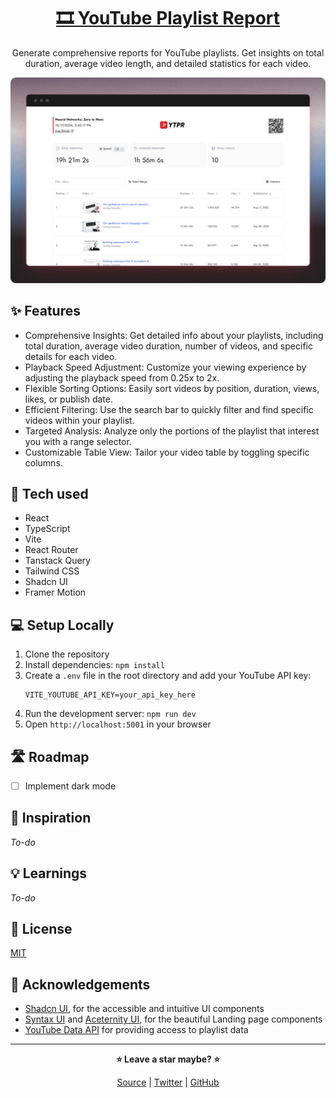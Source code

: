 <div align="center">

# [🎞 YouTube Playlist Report](https://ytpr.netlify.app)

Generate comprehensive reports for YouTube playlists. Get insights on total duration, average video length, and detailed statistics for each video.

![desktop screenshot](./public/preview.png)

</div>

## ✨ Features

- Comprehensive Insights: Get detailed info about your playlists, including total duration, average video duration, number of videos, and specific details for each video.
- Playback Speed Adjustment: Customize your viewing experience by adjusting the playback speed from 0.25x to 2x.
- Flexible Sorting Options: Easily sort videos by position, duration, views, likes, or publish date.
- Efficient Filtering: Use the search bar to quickly filter and find specific videos within your playlist.
- Targeted Analysis: Analyze only the portions of the playlist that interest you with a range selector.
- Customizable Table View: Tailor your video table by toggling specific columns.

## 🧰 Tech used

- React
- TypeScript
- Vite
- React Router
- Tanstack Query
- Tailwind CSS
- Shadcn UI
- Framer Motion

## 💻 Setup Locally

1. Clone the repository
2. Install dependencies: `npm install`
3. Create a `.env` file in the root directory and add your YouTube API key:
   ```
   VITE_YOUTUBE_API_KEY=your_api_key_here
   ```
4. Run the development server: `npm run dev`
5. Open `http://localhost:5001` in your browser

## 🛣 Roadmap

- [ ] Implement dark mode

## 🌈 Inspiration

_To-do_

## 💡 Learnings

_To-do_

## 📜 License

[MIT](https://choosealicense.com/licenses/mit/)

## 💙 Acknowledgements

- [Shadcn UI](https://ui.shadcn.com/), for the accessible and intuitive UI components
- [Syntax UI](https://syntaxui.com/) and [Aceternity UI](https://ui.aceternity.com/), for the beautiful Landing page components
- [YouTube Data API](https://developers.google.com/youtube/v3) for providing access to playlist data

<hr>

<div align="center">

<strong>⭐ Leave a star maybe? ⭐</strong><br>

<a href="https://github.com/buneeIsSlo/yt-playlist-report">Source</a>
| <a href="https://twitter.com/awwbhi2" target="_blank">Twitter</a>
| <a href="https://github.com/buneeIsSlo" target="_blank">GitHub</a>

</div>
